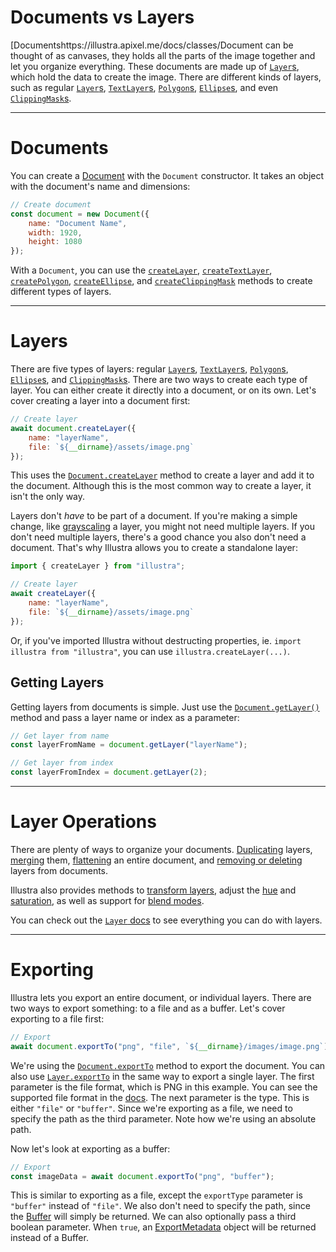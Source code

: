 # Documents vs Layers

[Documentshttps://illustra.apixel.me/docs/classes/Document can be thought of as canvases, they holds all the parts of the image together and let you organize everything. These documents are made up of [`Layer`s](https://illustra.apixel.me/docs/classes/Layer), which hold the data to create the image. There are different kinds of layers, such as regular [`Layer`s](https://illustra.apixel.me/docs/classes/Layer), [`TextLayer`s](https://illustra.apixel.me/docs/classes/TextLayer), [`Polygon`s](https://illustra.apixel.me/docs/classes/Polygon), [`Ellipse`s](https://illustra.apixel.me/docs/classes/Ellipse), and even [`ClippingMask`s](https://illustra.apixel.me/docs/classes/ClippingMask).

---

# Documents

You can create a [Document](https://illustra.apixel.me/docs/classes/Document) with the `Document` constructor. It takes an object with the document's name and dimensions:

```js
// Create document
const document = new Document({
    name: "Document Name",
    width: 1920,
    height: 1080
});
```

With a `Document`, you can use the [`createLayer`](https://illustra.apixel.me/docs/classes/Document#createLayer), [`createTextLayer`](https://illustra.apixel.me/docs/classes/Document#createTextLayer), [`createPolygon`](https://illustra.apixel.me/docs/classes/Document#createPolygon), [`createEllipse`](https://illustra.apixel.me/docs/classes/Document#createEllipse), and [`createClippingMask`](https://illustra.apixel.me/docs/classes/Document#createClippingMask) methods to create different types of layers.

---

# Layers

There are five types of layers: regular [`Layer`s](https://illustra.apixel.me/docs/classes/Layer), [`TextLayer`s](https://illustra.apixel.me/docs/classes/TextLayer), [`Polygon`s](https://illustra.apixel.me/docs/classes/Polygon), [`Ellipse`s](https://illustra.apixel.me/docs/classes/Ellipse), and [`ClippingMask`s](https://illustra.apixel.me/docs/classes/ClippingMask). There are two ways to create each type of layer. You can either create it directly into a document, or on its own. Let's cover creating a layer into a document first:

```js
// Create layer
await document.createLayer({
    name: "layerName",
    file: `${__dirname}/assets/image.png`
});
```

This uses the [`Document.createLayer`](https://illustra.apixel.me/docs/classes/Document#createLayer) method to create a layer and add it to the document. Although this is the most common way to create a layer, it isn't the only way.

Layers don't *have* to be part of a document. If you're making a simple change, like [grayscaling](https://illustra.apixel.me/docs/classes/Layer#grayscale) a layer, you might not need multiple layers. If you don't need multiple layers, there's a good chance you also don't need a document. That's why Illustra allows you to create a standalone layer:

```js
import { createLayer } from "illustra";

// Create layer
await createLayer({
    name: "layerName",
    file: `${__dirname}/assets/image.png`
});
```

Or, if you've imported Illustra without destructing properties, ie. `import illustra from "illustra"`, you can use `illustra.createLayer(...)`.

## Getting Layers

Getting layers from documents is simple. Just use the [`Document.getLayer()`]() method and pass a layer name or index as a parameter:

```js
// Get layer from name
const layerFromName = document.getLayer("layerName");

// Get layer from index
const layerFromIndex = document.getLayer(2);
```

---

# Layer Operations

There are plenty of ways to organize your documents. [Duplicating](https://illustra.apixel.me/docs/classes/Layer#duplicate) layers, [merging](https://illustra.apixel.me/docs/classes/Document#mergeLayers) them, [flattening](https://illustra.apixel.me/docs/classes/Document#mergeLayers) an entire document, and [removing or deleting](https://illustra.apixel.me/docs/classes/Layer#remove) layers from documents.

Illustra also provides methods to [transform layers](https://illustra.apixel.me/guide/transformations), adjust the [hue](https://illustra.apixel.me/docs/classes/Layer#hue) and [saturation](https://illustra.apixel.me/docs/classes/Layer#saturation), as well as support for [blend modes](https://illustra.apixel.me/guide/blend-modes).

You can check out the [`Layer` docs](https://illustra.apixel.me/docs/classes/Layer) to see everything you can do with layers.

---

# Exporting

Illustra lets you export an entire document, or individual layers. There are two ways to export something: to a file and as a buffer. Let's cover exporting to a file first:

```js
// Export
await document.exportTo("png", "file", `${__dirname}/images/image.png`);
```

We're using the [`Document.exportTo`](https://illustra.apixel.me/docs/classes/Document#exportTo) method to export the document. You can also use [`Layer.exportTo`](https://illustra.apixel.me/docs/classes/Layer#exportTo) in the same way to export a single layer. The first parameter is the file format, which is PNG in this example. You can see the supported file format in the [docs](https://illustra.apixel.me/docs/classes/Document#exportTo). The next parameter is the type. This is either `"file"` or `"buffer"`. Since we're exporting as a file, we need to specify the path as the third parameter. Note how we're using an absolute path.

Now let's look at exporting as a buffer:

```js
// Export
const imageData = await document.exportTo("png", "buffer");
```

This is similar to exporting as a file, except the `exportType` parameter is `"buffer"` instead of `"file"`. We also don't need to specify the path, since the [Buffer](https://nodejs.org/api/buffer.html) will simply be returned. We can also optionally pass a third boolean parameter. When `true`, an [ExportMetadata](https://illustra.apixel.me/docs/interfaces/ExportMetadata) object will be returned instead of a Buffer.